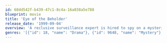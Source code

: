 ```yaml
---
id: 68dd542f-b439-47c1-8c4a-16a038a5e788
blueprint: movie
title: 'Eye of the Beholder'
release_date: '1999-09-04'
overview: 'A reclusive surveillance expert is hired to spy on a mysterious blackmailer, who just may be a serial killer.'
genres: '[{"id": 18, "name": "Drama"}, {"id": 9648, "name": "Mystery"}, {"id": 53, "name": "Thriller"}]'
---
```

